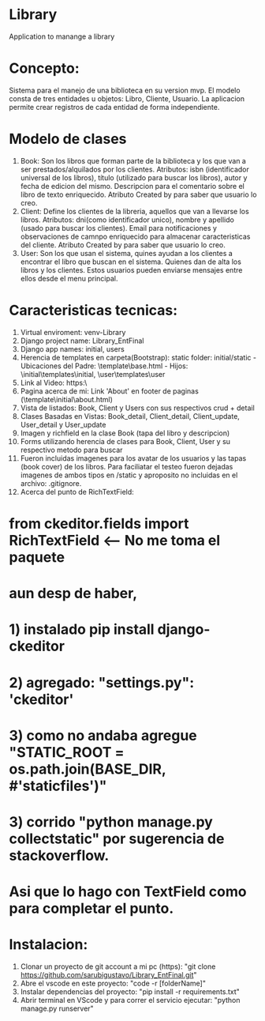 # Library
Application to manange a library

# Concepto:
Sistema para el manejo de una biblioteca en su version mvp. 
El modelo consta de tres entidades u objetos: Libro, Cliente, Usuario.
La aplicacion permite crear registros de cada entidad de forma independiente.

# Modelo de clases
1) Book: Son los libros que forman parte de la biblioteca y los que van a ser prestados/alquilados por los clientes. 
    Atributos: isbn (identificador universal de los libros), título (utilizado para buscar los libros), autor y fecha de edicion del mismo. Descripcion para el comentario sobre el libro de texto enriquecido. Atributo Created by para saber que usuario lo creo.
2) Client: Define los clientes de la libreria, aquellos que van a llevarse los libros.
    Atributos: dni(como identificador unico), nombre y apellido (usado para buscar los clientes). Email para notificaciones y observaciones de camnpo enriquecido para almacenar caracteristicas del cliente. Atributo Created by para saber que usuario lo creo.
3) User: Son los que usan el sistema, quines ayudan a los clientes a encontrar el libro que buscan en el sistema. Quienes dan de alta los libros y los clientes. Estos usuarios pueden enviarse mensajes entre ellos desde el menu principal.

# Caracteristicas tecnicas:
1) Virtual enviroment: venv-Library
2) Django project name: Library_EntFinal
3) Django app names: initial, users
4) Herencia de templates en carpeta(Bootstrap): static folder: initial/static - Ubicaciones del Padre: \template\base.html - Hijos: \initial\templates\initial, \user\templates\user
5) Link al Video: https:\\
6) Pagina acerca de mi: Link 'About' en footer de paginas (\template\initial\about.html) 
7) Vista de listados: Book, Client y Users con sus respectivos crud + detail
8) Clases Basadas en Vistas: Book_detail, Client_detail, Client_update, User_detail y User_update
9) Imagen y richfield en la clase Book (tapa del libro y descripcion)
10) Forms utilizando herencia de clases para Book, Client, User  y su respectivo metodo para buscar
11) Fueron incluidas imagenes para los avatar de los usuarios y las tapas (book cover) de los libros. Para faciliatar el testeo fueron dejadas imagenes de ambos tipos en /static y aproposito no incluidas en el archivo: .gitignore.
12) Acerca del punto de RichTextField: 
# from ckeditor.fields import RichTextField  <-- No me toma el paquete
#    aun desp de haber,
#    1) instalado pip install django-ckeditor
#    2) agregado: "settings.py":  'ckeditor' 
#    3) como no andaba agregue "STATIC_ROOT = os.path.join(BASE_DIR, #'staticfiles')" 
#    3) corrido "python manage.py collectstatic" por sugerencia de stackoverflow.
#  Asi que lo hago con TextField como para completar el punto. 


# Instalacion:
1) Clonar un proyecto de git account a mi pc (https): "git clone https://github.com/sarubigustavo/Library_EntFinal.git"
2) Abre el vscode en este proyecto: "code -r [folderName]"
3) Instalar dependencias del proyecto: "pip install -r requirements.txt"
4) Abrir terminal en VScode y para correr el servicio ejecutar: "python manage.py runserver"